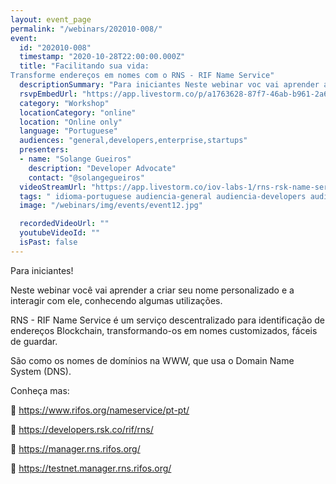 ```yaml
---
layout: event_page
permalink: "/webinars/202010-008/"
event:
  id: "202010-008"
  timestamp: "2020-10-28T22:00:00.000Z"
  title: "Facilitando sua vida:
Transforme endereços em nomes com o RNS - RIF Name Service"
  descriptionSummary: "Para iniciantes Neste webinar voc vai aprender a criar seu nome personalizado e a interagir com ele, conhecendo algumas utiliza es. RNS - R…"
  rsvpEmbedUrl: "https://app.livestorm.co/p/a1763628-87f7-46ab-b961-2a68ab9c66eb/form"
  category: "Workshop"
  locationCategory: "online"
  location: "Online only"
  language: "Portuguese"
  audiences: "general,developers,enterprise,startups"
  presenters:
  - name: "Solange Gueiros"
    description: "Developer Advocate"
    contact: "@solangegueiros"
  videoStreamUrl: "https://app.livestorm.co/iov-labs-1/rns-rsk-name-service"
  tags: " idioma-portuguese audiencia-general audiencia-developers audiencia-enterprise audiencia-startups"
  image: "/webinars/img/events/event12.jpg"

  recordedVideoUrl: ""
  youtubeVideoId: ""
  isPast: false
---
```



Para iniciantes!

Neste webinar você vai aprender a criar seu nome personalizado e a interagir com ele, conhecendo algumas utilizações.

RNS - RIF Name Service é um serviço descentralizado para identificação de endereços Blockchain, transformando-os em nomes customizados, fáceis de guardar.

São como os nomes de domínios na WWW, que usa o Domain Name System (DNS).

Conheça mas:

🔵 https://www.rifos.org/nameservice/pt-pt/

🔵 https://developers.rsk.co/rif/rns/

🔵 https://manager.rns.rifos.org/

🔵 https://testnet.manager.rns.rifos.org/

